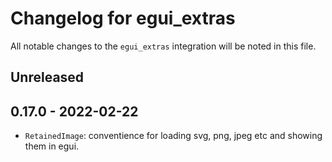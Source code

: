 # Changelog for egui_extras
All notable changes to the `egui_extras` integration will be noted in this file.


## Unreleased


## 0.17.0 - 2022-02-22
* `RetainedImage`: conventience for loading svg, png, jpeg etc and showing them in egui.
